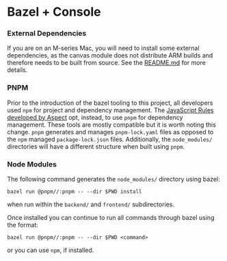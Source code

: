 # Bazel + Console

### External Dependencies
If you are on an M-series Mac, you will need to install some external dependencies,
as the canvas module does not distribute ARM builds and therefore needs to be built
from source. See the [README.md](./README.md) for more details.

### PNPM
Prior to the introduction of the bazel tooling to this project, all developers 
used `npm` for project and dependency management. The
[JavaScript Rules developed by Aspect](https://docs.aspect.build/rules)
opt, instead, to use `pnpm` for dependency management. These tools are mostly
compatible but it is worth noting this change. `pnpm` generates and manages
`pnpm-lock.yaml` files as opposed to the `npm` managed `package-lock.json`
files. Additionally, the `node_modules/` directories will have a different
structure when built using `pnpm`. 

### Node Modules
The following command generates the `node_modules/` directory using bazel:
```
bazel run @pnpm//:pnpm -- --dir $PWD install
```
when run within the `backend/` and `frontend/` subdirectories.

Once installed you can continue to run all commands through bazel using the
format:
```
bazel run @pnpm//:pnpm -- --dir $PWD <command>
```
or you can use `npm`, if installed.
